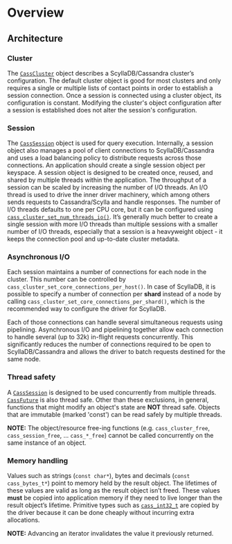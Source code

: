 # Overview

## Architecture

### Cluster

The [`CassCluster`] object describes a ScyllaDB/Cassandra cluster’s configuration.
The default cluster object is good for most clusters and only requires a single
or multiple lists of contact points in order to establish a session connection.
Once a session is connected using a cluster object, its configuration is
constant. Modifying the cluster's object configuration after a session is
established does not alter the session's configuration.

### Session

The [`CassSession`] object is used for query execution. Internally, a session
object also manages a pool of client connections to ScyllaDB/Cassandra and uses
a load balancing policy to distribute requests across those connections. An
application should create a single session object per keyspace. A session
object is designed to be created once, reused, and shared by multiple threads
within the application. The throughput of a session can be scaled by
increasing the number of I/O threads. An I/O thread is used to drive the inner
driver machinery, which among others sends requests to Cassandra/Scylla and handle
responses. The number of I/O threads defaults to one per CPU core, but it can be
configured using [`cass_cluster_set_num_threads_io()`]. It’s generally much better
to create a single session with more I/O threads than multiple sessions with
a smaller number of I/O threads, especially that a session is a heavyweight
object - it keeps the connection pool and up-to-date cluster metadata.

### Asynchronous I/O

Each session maintains a number of connections for each node in the cluster.
This number can be controlled by `cass_cluster_set_core_connections_per_host()`.
In case of ScyllaDB, it is possible to specify a number of connection per **shard**
instead of a node by calling `cass_cluster_set_core_connections_per_shard()`,
which is the recommended way to configure the driver for ScyllaDB.

Each of those connections can handle several simultaneous requests using
pipelining. Asynchronous I/O and pipelining together allow each connection
to handle several (up to 32k) in-flight requests concurrently.
This significantly reduces the number of connections required to be open to
ScyllaDB/Cassandra and allows the driver to batch requests destined for the
same node.

### Thread safety

A [`CassSession`] is designed to be used concurrently from multiple threads.
[`CassFuture`] is also thread safe. Other than these exclusions, in general,
functions that might modify an object's state are **NOT** thread safe. Objects
that are immutable (marked 'const') can be read safely by multiple threads.

**NOTE:** The object/resource free-ing functions (e.g. `cass_cluster_free`,
`cass_session_free`, ... `cass_*_free`) cannot be called concurrently on the
same instance of an object.

### Memory handling

Values such as strings (`const char*`), bytes and decimals
(`const cass_bytes_t*`) point to memory held by the result object. The
lifetimes of these values are valid as long as the result object isn’t freed.
These values **must** be copied into application memory if they need to live
longer than the result object’s lifetime. Primitive types such as
[`cass_int32_t`] are copied by the driver because it can be done cheaply
without incurring extra allocations.

**NOTE:** Advancing an iterator invalidates the value it previously returned.

[`cass_int32_t`]: https://cpp-rust-driver.docs.scylladb.com/stable/api/cassandra.h#cass-int32-t
[`cass_cluster_set_num_threads_io()`]: https://cpp-rust-driver.docs.scylladb.com/stable/api/struct.CassCluster#function-cass_cluster_set_num_threads_io
[`CassCluster`]: https://cpp-rust-driver.docs.scylladb.com/stable/api/struct.CassCluster
[`CassFuture`]: https://cpp-rust-driver.docs.scylladb.com/stable/api/struct.CassFuture
[`CassSession`]: https://cpp-rust-driver.docs.scylladb.com/stable/api/struct.CassSession
